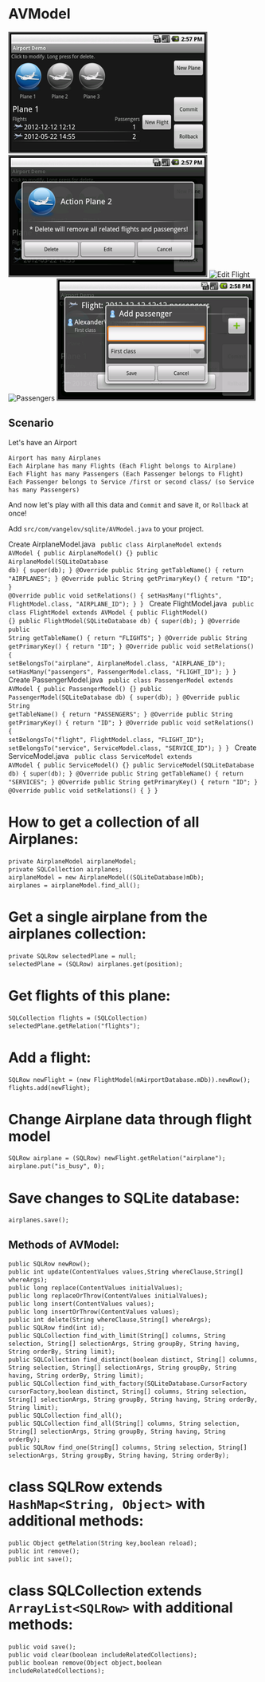 # AVModel

![Planes](planes.png)
![Edit Plane](edit_plane.png)
![Edit Flight](edit_flight.png)
![Passengers](passengers.png)
![Edit Passenger](edit_passenger.png)

## Scenario

Let's have an Airport

	Airport has many Airplanes
	Each Airplane has many Flights (Each Flight belongs to Airplane)
	Each Flight has many Passengers (Each Passenger belongs to Flight)
	Each Passenger belongs to Service /first or second class/ (so Service has many Passengers)
	
And now let's play with all this data and `Commit` and save it, or `Rollback` at once! 

Add `src/com/vangelov/sqlite/AVModel.java` to your project.
	
Create AirplaneModel.java
	<code>
	public class AirplaneModel extends AVModel {
		public AirplaneModel() {}
		public AirplaneModel(SQLiteDatabase db) { super(db); }
		@Override
		public String getTableName() { return "AIRPLANES"; }
		@Override
		public String getPrimaryKey() { return "ID"; }
		@Override
		public void setRelations() {
			setHasMany("flights", FlightModel.class, "AIRPLANE_ID");
		}
	}
	</code>
Create FlightModel.java
	<code>
	public class FlightModel extends AVModel {
		public FlightModel() {}
		public FlightModel(SQLiteDatabase db) { super(db); }
		@Override
		public String getTableName() { return "FLIGHTS"; }
		@Override
		public String getPrimaryKey() { return "ID"; }
		@Override
		public void setRelations() {
			setBelongsTo("airplane", AirplaneModel.class, "AIRPLANE_ID");
			setHasMany("passengers", PassengerModel.class, "FLIGHT_ID");
		}
	}
	</code>
Create PassengerModel.java
	<code>
	public class PassengerModel extends AVModel {
		public PassengerModel() {}
		public PassengerModel(SQLiteDatabase db) { super(db); }
		@Override
		public String getTableName() { return "PASSENGERS"; }
		@Override
		public String getPrimaryKey() { return "ID"; }
		@Override
		public void setRelations() {
			setBelongsTo("flight", FlightModel.class, "FLIGHT_ID");
			setBelongsTo("service", ServiceModel.class, "SERVICE_ID");
		}
	}
	</code>
Create ServiceModel.java
	<code>
	public class ServiceModel extends AVModel {
		public ServiceModel() {}
		public ServiceModel(SQLiteDatabase db) { super(db); }
		@Override
		public String getTableName() { return "SERVICES"; }
		@Override
		public String getPrimaryKey() { return "ID"; }
		@Override
		public void setRelations() { }
	}
	</code>
# How to get a collection of all Airplanes:
	private AirplaneModel airplaneModel;
	private SQLCollection airplanes;
	airplaneModel = new AirplaneModel((SQLiteDatabase)mDb);
	airplanes = airplaneModel.find_all();
	
# Get a single airplane from the airplanes collection:
	private SQLRow selectedPlane = null;
	selectedPlane = (SQLRow) airplanes.get(position);

# Get flights of this plane:
	SQLCollection flights = (SQLCollection) selectedPlane.getRelation("flights");

# Add a flight:	
	SQLRow newFlight = (new FlightModel(mAirportDatabase.mDb)).newRow();
	flights.add(newFlight);
	
# Change Airplane data through flight model
	SQLRow airplane = (SQLRow) newFlight.getRelation("airplane");
	airplane.put("is_busy", 0);
	
# Save changes to SQLite database:
	airplanes.save();
	
	
## Methods of AVModel:
	public SQLRow newRow();
	public int update(ContentValues values,String whereClause,String[] whereArgs);
	public long replace(ContentValues initialValues);
	public long replaceOrThrow(ContentValues initialValues);
	public long insert(ContentValues values);
	public long insertOrThrow(ContentValues values);
	public int delete(String whereClause,String[] whereArgs);
	public SQLRow find(int id);
	public SQLCollection find_with_limit(String[] columns, String selection, String[] selectionArgs, String groupBy, String having, String orderBy, String limit);
	public SQLCollection find_distinct(boolean distinct, String[] columns, String selection, String[] selectionArgs, String groupBy, String having, String orderBy, String limit);
	public SQLCollection find_with_factory(SQLiteDatabase.CursorFactory cursorFactory,boolean distinct, String[] columns, String selection, String[] selectionArgs, String groupBy, String having, String orderBy, String limit);
	public SQLCollection find_all();
	public SQLCollection find_all(String[] columns, String selection, String[] selectionArgs, String groupBy, String having, String orderBy);
	public SQLRow find_one(String[] columns, String selection, String[] selectionArgs, String groupBy, String having, String orderBy);
	
	
# class SQLRow extends `HashMap<String, Object>` with additional methods:
	public Object getRelation(String key,boolean reload);
	public int remove();
	public int save(); 

# class SQLCollection extends `ArrayList<SQLRow>` with additional methods:
	public void save();
	public void clear(boolean includeRelatedCollections);
	public boolean remove(Object object,boolean includeRelatedCollections);
	
	 
